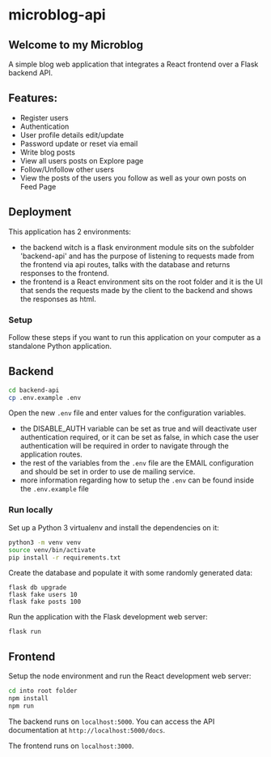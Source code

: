 # microblog-api

## Welcome to my Microblog 

A simple blog web application that integrates a React frontend over a Flask backend API.

## Features:
* Register users
* Authentication
* User profile details edit/update
* Password update or reset via email
* Write blog posts
* View all users posts on Explore page
* Follow/Unfollow other users
* View the posts of the users you follow as well as your own posts on Feed Page

## Deployment

This application has 2 environments: 
 * the backend witch is a flask environment module sits on the subfolder 'backend-api' and has the purpose of listening to requests made from the frontend via api routes, talks with the database and returns responses to the frontend.
 * the frontend is a React environment sits on the root folder and it is the UI that sends the requests made by the client to the backend and shows the responses as html.

### Setup

Follow these steps if you want to run this application on your computer as a standalone Python application.

## Backend
```bash
cd backend-api
cp .env.example .env
```

Open the new `.env` file and enter values for the configuration variables.
* the DISABLE_AUTH variable can be set as true and will deactivate user authentication required, or it can be set as false, in which case the user authentication will be required in order to navigate through the application routes.
* the rest of the variables from the `.env` file are the EMAIL configuration and should be set in order to use de mailing service.
* more information regarding how to setup the `.env` can be found inside the `.env.example` file

### Run locally

Set up a Python 3 virtualenv and install the dependencies on it:

```bash
python3 -m venv venv
source venv/bin/activate
pip install -r requirements.txt
```

Create the database and populate it with some randomly generated data:

```
flask db upgrade
flask fake users 10
flask fake posts 100
```

Run the application with the Flask development web server:

```
flask run
```

## Frontend

Setup the node environment and run the React development web server:

```bash
cd into root folder
npm install
npm run
```

The backend runs on `localhost:5000`. You can access the API documentation at `http://localhost:5000/docs`.

The frontend runs on `localhost:3000`.
